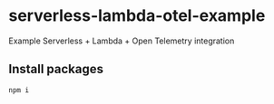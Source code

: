 # serverless-lambda-otel-example

Example Serverless + Lambda + Open Telemetry integration

## Install packages

```
npm i
```

